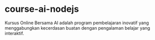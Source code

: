 # course-ai-nodejs
Kursus Online Bersama AI adalah program pembelajaran inovatif yang menggabungkan kecerdasan buatan dengan pengalaman belajar yang interaktif. 
